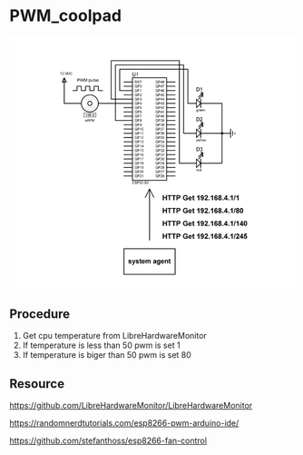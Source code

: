 # PWM_coolpad

![banner](SCHEMA.png "banner")

## Procedure
1. Get cpu temperature from LibreHardwareMonitor
2. If temperature is less than 50 pwm is set 1
3. If temperature is biger than 50 pwm is set 80


## Resource
https://github.com/LibreHardwareMonitor/LibreHardwareMonitor

https://randomnerdtutorials.com/esp8266-pwm-arduino-ide/

https://github.com/stefanthoss/esp8266-fan-control
